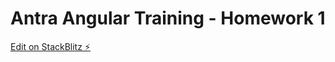 # Antra Angular Training - Homework 1


[Edit on StackBlitz ⚡️](https://stackblitz.com/edit/web-platform-ppjvyc)